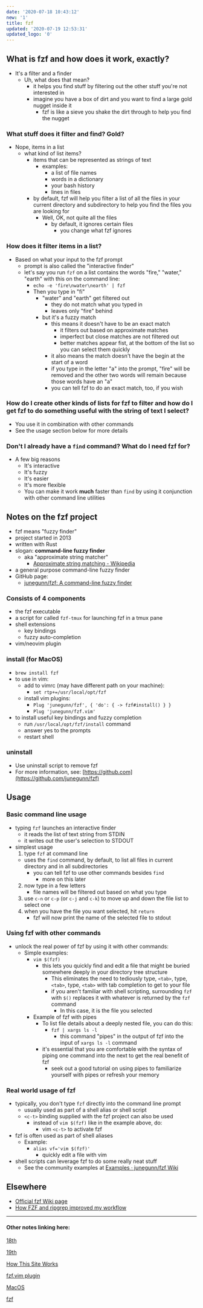 ```yaml
---
date: '2020-07-18 10:43:12'
new: '1'
title: fzf
updated: '2020-07-19 12:53:31'
updated_logo: '0'
---
```

## What is fzf and how does it work, exactly?
* It's a filter and a finder
  * Uh, what does that mean?
    * it helps you find stuff by filtering out the other stuff you're not interested in
    * imagine you have a box of dirt and you want to find a large gold nugget inside it
      * fzf is like a sieve you shake the dirt through to help you find the nugget

### What stuff does it filter and find? Gold?
  * Nope, items in a list
    * what kind of list items?
      * items that can be represented as strings of text
        * examples:
          * a list of file names
          * words in a dictionary
          * your bash history
          * lines in files
      * by default, fzf will help you filter a list of all the files in your current directory
        and subdirectory to help you find the files you are looking for
        * Well, OK, not quite all the files
          * by default, it ignores certain files
            * you change what fzf ignores

### How does it filter items in a list?
  * Based on what your input to the fzf prompt
    * prompt is also called the "interactive finder"
    * let's say you run `fzf` on a list contains the words "fire," "water,"
      "earth" with this on the command line:
        * `echo -e 'fire\nwater\nearth' | fzf`
      * Then you type in "fi"
        * "water" and "earth" get filtered out
          * they do not match what you typed in
          * leaves only "fire" behind
        * but it's a fuzzy match
          * this means it doesn't have to be an exact match
            * it filters out based on approximate matches
            * imperfect but close matches are not filtered out
            * better matches appear fist, at the bottom of the list so you can
              select them quickly
          * it also means the match doesn't have the begin at the start of a
            word
          * if you type in the letter "a" into the prompt, "fire" will be
            removed and the other two words will remain because those words
            have an "a"
          * you can tell fzf to do an exact match, too, if you wish

### How do I create other kinds of lists for fzf to filter and how do I get fzf to do something useful with the string of text I select?
  * You use it in combination with other commands
  * See the usage section below for more details

### Don't I already have a `find` command? What do I need fzf for?
  * A few big reasons
    * It's interactive
    * It's fuzzy
    * It's easier
    * It's more flexible
    * You can make it work **much** faster than `find` by using it conjunction
      with other command line utilities

## Notes on the fzf project
* fzf means "fuzzy finder"
* project started in 2013
* written with Rust
* slogan: **command-line fuzzy finder**
  * aka "approximate string matcher"
    * [Approximate string matching - Wikipedia](https://en.wikipedia.org/wiki/Approximate_string_matching)
* a general purpose command-line fuzzy finder
* GitHub page:
  * [junegunn/fzf: A command-line fuzzy finder](https://github.com/junegunn/fzf)

### Consists of 4 components
* the fzf executable
* a script for called `fzf-tmux` for launching fzf in a tmux pane
* shell extensions
  * key bindings
  * fuzzy auto-completion
* vim/neovim plugin

### install (for MacOS)
  * `brew install fzf`
  * to use in vim:
    * add to vimrc (may have different path on your machine):
      * `set rtp+=/usr/local/opt/fzf`
    * install vim plugins:
      * `Plug 'junegunn/fzf', { 'do': { -> fzf#install() } }`
      * `Plug 'junegunn/fzf.vim'`
  * to install useful key bindings and fuzzy completion
    * run `/usr/local/opt/fzf/install` command
    * answer yes to the prompts
    * restart shell

### uninstall
  * Use uninstall script to remove fzf
  * For more information, see: [https://github.com](https://github.com/junegunn/fzf)

## Usage
### Basic command line usage
* typing `fzf` launches an interactive finder
  * it reads the list of text string from STDIN
  * it writes out the user's selection to STDOUT
* simplest usage
  1. type `fzf` at command line
    * uses the `find` command, by default, to list all files in current directory
      and in all subdirectories
      * you can tell fzf to use other commands besides `find`
        * more on this later
  2. now type in a few letters
     * file names will be filtered out based on what you type
  3. use `c-n` or `c-p` (or `c-j` and `c-k`) to move up and down the file list to select one
  4. when you have the file you want selected, hit `return`
     * fzf will now print the name of the selected file to stdout

### Using fzf with other commands
* unlock the real power of fzf by using it with other commands:
  * Simple examples:
    * `vim $(fzf)`
      * this lets you quickly find and edit a file that might be buried somewhere deeply
        in your directory tree structure
        * This eliminates the need to tediously type, `<tab>`, type, `<tab>`,
          type, `<tab>` with tab completion to get to your file
        * if you aren't familiar with shell scripting, surrounding `fzf` with
          `$()` replaces it with whatever is returned by the `fzf` command
          * In this case, it is the file you selected
    * Example of fzf with pipes
      * To list file details about a deeply nested file, you can do this:
        * `fzf | xargs ls -l`
          * this command "pipes" in the output of fzf into the input of `xargs ls -l`
            command
      * it's essential that you are comfortable with the syntax of piping one
        command into the next to get the real benefit of fzf
        * seek out a good tutorial on using pipes to familiarize yourself with
          pipes or refresh your memory

### Real world usage of fzf
* typically, you don't type `fzf` directly into the command line prompt
  * usually used as part of a shell alias or shell script
  * `<c-t>` binding supplied with the fzf project can also be used
    * instead of `vim $(fzf)` like in the example above, do:
      * vim `<c-t>` to activate fzf
* fzf is often used as part of shell aliases
  * Example:
    * `alias vf='vim $(fzf)'`
      * quickly edit a file with vim
* shell scripts can leverage fzf to do some really neat stuff
  * See the community examples at [Examples · junegunn/fzf Wiki](https://github.com/junegunn/fzf/wiki/Examples)

## Elsewhere
* [Official fzf Wiki page](https://github.com/junegunn/fzf/wiki)
* [How FZF and ripgrep improved my workflow](https://sidneyliebrand.io/blog/how-fzf-and-ripgrep-improved-my-workflow)

---
#### Other notes linking here:

[18th](/2020-07-18)

[19th](/2020-07-19)

[How This Site Works](/How-this-site-is-built)

[fzf.vim plugin](/fzf.vim)

[MacOS](/MacOS)

[fzf](/fzf)
